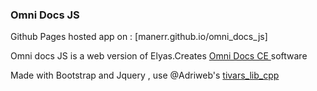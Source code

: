 ### Omni Docs JS

Github Pages hosted app on : [manerr.github.io/omni_docs_js]

Omni docs JS is a web version of Elyas.Creates [Omni Docs CE ](https://tiplanet.org/forum/archives_voir.php?id=4592941) software

Made with Bootstrap and Jquery , use @Adriweb's [tivars_lib_cpp](https://github.com/adriweb/tivars_lib_cpp)
